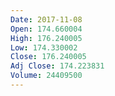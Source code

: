 ```yaml
---
Date: 2017-11-08
Open: 174.660004
High: 176.240005
Low: 174.330002
Close: 176.240005
Adj Close: 174.223831
Volume: 24409500
---
```

